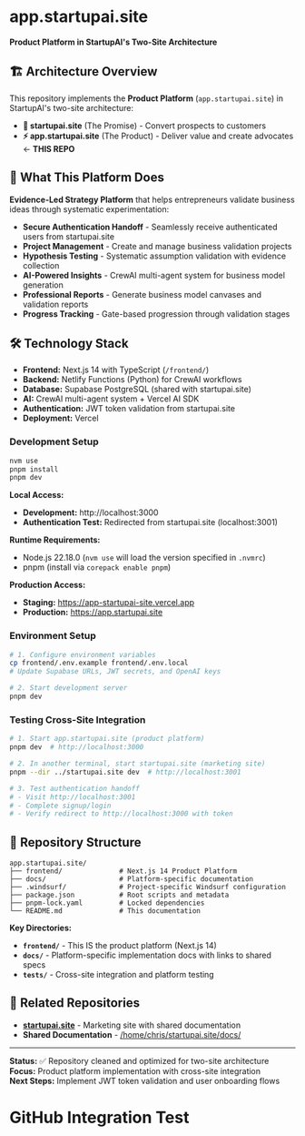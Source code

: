 # app.startupai.site

**Product Platform in StartupAI's Two-Site Architecture**

## 🏗️ Architecture Overview

This repository implements the **Product Platform** (`app.startupai.site`) in StartupAI's two-site architecture:

- **🎯 startupai.site** (The Promise) - Convert prospects to customers
- **⚡ app.startupai.site** (The Product) - Deliver value and create advocates ← **THIS REPO**

## 🚀 What This Platform Does

**Evidence-Led Strategy Platform** that helps entrepreneurs validate business ideas through systematic experimentation:

- **Secure Authentication Handoff** - Seamlessly receive authenticated users from startupai.site
- **Project Management** - Create and manage business validation projects
- **Hypothesis Testing** - Systematic assumption validation with evidence collection
- **AI-Powered Insights** - CrewAI multi-agent system for business model generation
- **Professional Reports** - Generate business model canvases and validation reports
- **Progress Tracking** - Gate-based progression through validation stages

## 🛠️ Technology Stack

- **Frontend:** Next.js 14 with TypeScript (`/frontend/`)
- **Backend:** Netlify Functions (Python) for CrewAI workflows
- **Database:** Supabase PostgreSQL (shared with startupai.site)
- **AI:** CrewAI multi-agent system + Vercel AI SDK
- **Authentication:** JWT token validation from startupai.site
- **Deployment:** Vercel


### Development Setup
```bash
nvm use
pnpm install
pnpm dev
```

**Local Access:**
- **Development:** http://localhost:3000
- **Authentication Test:** Redirected from startupai.site (localhost:3001)

**Runtime Requirements:**
- Node.js 22.18.0 (`nvm use` will load the version specified in `.nvmrc`)
- pnpm (install via `corepack enable pnpm`)

**Production Access:**
- **Staging:** https://app-startupai-site.vercel.app
- **Production:** https://app.startupai.site
### Environment Setup
```bash
# 1. Configure environment variables
cp frontend/.env.example frontend/.env.local
# Update Supabase URLs, JWT secrets, and OpenAI keys

# 2. Start development server
pnpm dev
```

### Testing Cross-Site Integration
```bash
# 1. Start app.startupai.site (product platform)
pnpm dev  # http://localhost:3000

# 2. In another terminal, start startupai.site (marketing site)
pnpm --dir ../startupai.site dev  # http://localhost:3001

# 3. Test authentication handoff
# - Visit http://localhost:3001
# - Complete signup/login
# - Verify redirect to http://localhost:3000 with token
```

## 📁 Repository Structure

```
app.startupai.site/
├── frontend/              # Next.js 14 Product Platform
├── docs/                  # Platform-specific documentation
├── .windsurf/             # Project-specific Windsurf configuration
├── package.json           # Root scripts and metadata
├── pnpm-lock.yaml         # Locked dependencies
└── README.md              # This documentation
```

**Key Directories:**
- **`frontend/`** - This IS the product platform (Next.js 14)
- **`docs/`** - Platform-specific implementation docs with links to shared specs
- **`tests/`** - Cross-site integration and platform testing

## 🔗 Related Repositories

- **[startupai.site](../startupai.site/)** - Marketing site with shared documentation
- **Shared Documentation** - [/home/chris/startupai.site/docs/](/home/chris/startupai.site/docs/)

---

**Status:** ✅ Repository cleaned and optimized for two-site architecture  
**Focus:** Product platform implementation with cross-site integration  
**Next Steps:** Implement JWT token validation and user onboarding flows
# GitHub Integration Test
